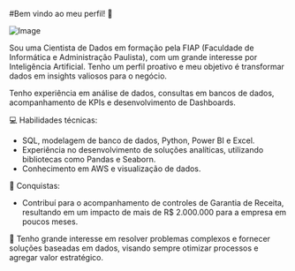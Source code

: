 #Bem vindo ao meu perfil! 👋

![Image](https://github.com/user-attachments/assets/032d128a-913d-4832-babe-7efd61537160)

Sou uma Cientista de Dados em formação pela FIAP (Faculdade de Informática e Administração Paulista), com um grande interesse por Inteligência Artificial. Tenho um perfil proativo e meu objetivo é transformar dados em insights valiosos para o negócio.

Tenho experiência em análise de dados, consultas em bancos de dados, acompanhamento de KPIs e desenvolvimento de Dashboards.

💻 Habilidades técnicas:
- SQL, modelagem de banco de dados, Python, Power BI e Excel.
- Experiência no desenvolvimento de soluções analíticas, utilizando bibliotecas como Pandas e Seaborn.
- Conhecimento em AWS e visualização de dados.

🥇 Conquistas:
- Contribuí para o acompanhamento de controles de Garantia de Receita, resultando em um impacto de mais de R$ 2.000.000 para a empresa em poucos meses.

🎯 Tenho grande interesse em resolver problemas complexos e fornecer soluções baseadas em dados, visando sempre otimizar processos e agregar valor estratégico.

<!--
**melissa-chiado/melissa-chiado** is a ✨ _special_ ✨ repository because its `README.md` (this file) appears on your GitHub profile.

Here are some ideas to get you started:

- 🔭 I’m currently working on ...
- 🌱 I’m currently learning ...
- 👯 I’m looking to collaborate on ...
- 🤔 I’m looking for help with ...
- 💬 Ask me about ...
- 📫 How to reach me: ...
- 😄 Pronouns: ...
- ⚡ Fun fact: ...
-->
